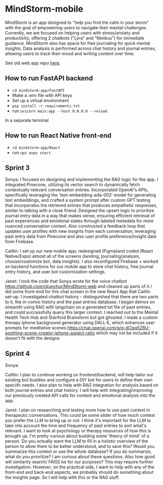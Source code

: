 # MindStorm-mobile
MindStorm is an app designed to "help you find the calm in your storm" with the goal of empowering users to navigate their mental challenges. Currently, we are focused on helping users with stress/anxiety and productivity, offering 2 chatbots ("Lyra" and "Nimbus") for immediate guidance. MindStorm also has space for free journaling for quick mental insights. Data analysis is performed across chat history and journal entries, allowing users to track their mood and writing content over time. 

See old web app repo [here](https://github.com/ckunchur/MindStorm-web).

## How to run FastAPI backend
- `cd mindstorm-app/FastAPI` 
- Make a .env file with API keys
- Set up a virtual environment
- `pip install -r requirements.txt`
- run `uvicorn main:app --host 0.0.0.0 --reload`

In a separate terminal
## How to run React Native front-end
- `cd mindstorm-app/React` 
- run `npx expo start`
## Sprint 3


Sonya: I focused on designing and implementing the RAG logic for the app. I integrated Pinecone, utilizing its vector search to dynamically fetch contextually relevant conversation entries. Incorporated OpenAI's APIs, specifically leveraging the 'text-embedding-ada-002' model for generating text embeddings, and crafted a system prompt after custom GPT testing that incorporates the retrieved entries that produces empathetic responses, similar to talking with a close friend. Designed the upsert logic to prioritize journal entry data in a way that makes sense, ensuring efficient retrieval of past experiences and emotional states through labeled metadata for more nuanced conversation context. Also constructed a feedback loop that updates user profiles with new insights from each conversation, leveraging past entry data from Pinecone and also user profile preference/insight data from Firebase.

Caitlin: I set up our new mobile app; redesigned (Figma)and coded (React Native/Expo) almost all of the screens (landing, journaling/analysis, choose/customize bot, data insights). I also reconfigured Firebase + worked on backend functions for our mobile app to store chat history, free journal entry history, and user bot customization settings.

Janet: I took the code that Sonya wrote for the voice chatbot https://github.com/ckunchur/MindStorm-web and cleaned up parts of it / did some front-end for this chat screen in the new React App that Caitlin set-up. I investigated chatbot history - distinguished that there are two parts to it, the in-convo history and the past entries database. I began demos on streamlit using RAG with langchain on a generated txt file of past entries, and could successfully query this larger context. I reached out to the Mental Health Tech Hub and Stanford Brainstorm but got ghosted. I made a custom therapy iphone background generator using DALL-E, which enhances user prompts for meditative scenes https://chat.openai.com/g/g-dCisq5Z6U-soothing-scene-creator-iphone-aspect-ratio which may not be included if it doesn't fit with the designs

## Sprint 4
Sonya: 

Caitlin: I plan to continue working on frontend/backend, will help tailor our existing bot buddies and configure a DIY bot for users to define their own speciifc needs. I also plan to help with RAG integration for analysis based on both journal entries and chat history. I will help with integrating/improving our previously created API calls for content and emotional analysis into the app. 

Janet: I plan on researching and testing more how to use past context in therapeutic conversations. This could be some slider of how much context you prefer the LLM to bring up or not. I think it's important for the LLM to take into account the time and frequency of past entries to sort what's relevant. I want to look at psychology or therapy resources of how this is brought up. I'm pretty curious about building some 'theory of mind' of a person. Do you actually want the LLM to fill in a holistic overview of the person to allow them to be better understood, and to save this? Would you summarize this context or use the whole database? If you do summarize, what do you prioritize? I am curious about these questions. Also how good will similarity search/ FAISS be for our purposes? This may require further investigation. However, on the practical side, I want to help with any of the front-end and back-end aspects, we probably should do something about the insights page. So I will help with this or the RAG stuff. 
